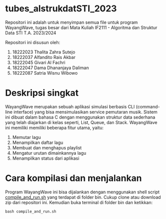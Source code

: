 # tubes_alstrukdatSTI_2023
Repositori ini adalah untuk menyimpan semua file untuk program WayangWave,
tugas besar dari Mata Kuliah IF2111 - Algoritma dan Struktur Data STI T.A. 2023/2024

Repositori ini disusun oleh:

1. 18222023	Thalita Zahra Sutejo
2. 18222037	Alfandito Rais Akbar
3. 18222045	Givari Al Fachri
4. 18222047	Dama Dhananjaya Daliman
5. 18222087	Satria Wisnu Wibowo

# Deskripsi singkat
WayangWave merupakan sebuah aplikasi simulasi berbasis CLI (command-line interface) yang bisa mensimulasikan service pemutaran musik. Sistem ini dibuat dalam bahasa C dengan menggunakan struktur data sederhana yang telah diajarkan di kelas seperti, List, Queue, dan Stack. WayangWave ini memiliki memiliki beberapa fitur utama, yaitu:
1. Memutar lagu
2. Menampilkan daftar lagu
3. Membuat dan menghapus playlist
4. Mengatur urutan dimainkannya lagu
5. Menampilkan status dari aplikasi

# Cara kompilasi dan menjalankan
Program WayangWave ini bisa dijalankan dengan menggunakan shell script [compile_and_run.sh](https://github.com/RunningPie/tubes_alstrukdatSTI_2023/blob/main/bin/compile_and_run.sh) yang terdapat di folder bin. Cukup clone atau download zip dari repositori ini. Kemudian buka terminal di folder bin dan ketikkan:
```
bash compile_and_run.sh
```
